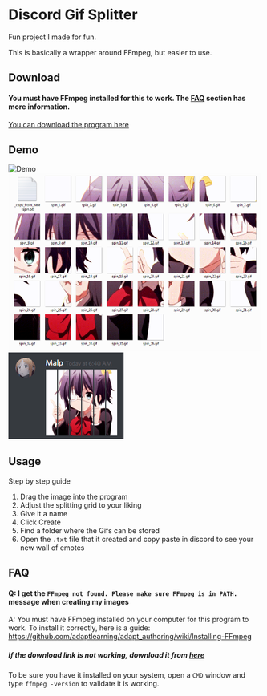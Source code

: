 # Discord Gif Splitter

Fun project I made for fun.

This is basically a wrapper around FFmpeg, but easier to use.

## Download

#### You must have FFmpeg installed for this to work. The [FAQ](#FAQ) section has more information.

[You can download the program here](https://github.com/Malpp/DiscordGifSplitter/releases)

## Demo

![Demo](DemoFiles/Demo.gif)
![Demo Results](DemoFiles/Demo_Results.png)
![Demo Discord](DemoFiles/Demo_Discord.gif)

## Usage

Step by step guide
1. Drag the image into the program
2. Adjust the splitting grid to your liking
3. Give it a name
4. Click Create
5. Find a folder where the Gifs can be stored
6. Open the `.txt` file that it created and copy paste in discord to see your new wall of emotes

## <a name="FAQ"></a>FAQ

#### Q: I get the `FFmpeg not found. Please make sure FFmpeg is in PATH.` message when creating my images
A: You must have FFmpeg installed on your computer for this program to work. To install it correctly, here is a guide: https://github.com/adaptlearning/adapt_authoring/wiki/Installing-FFmpeg

##### If the download link is not working, download it from [here](https://ffmpeg.zeranoe.com/builds/win64/static/ffmpeg-20180502-e07b191-win64-static.zip)

To be sure you have it installed on your system, open a `CMD` window and type `ffmpeg -version` to validate it is working.